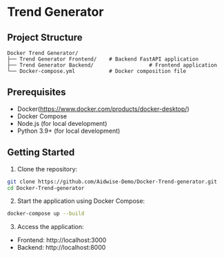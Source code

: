 # Trend Generator

## Project Structure

```
Docker Trend Generator/
├── Trend Generator Frontend/    # Backend FastAPI application
├── Trend Generator Backend/                  # Frontend application
└── Docker-compose.yml           # Docker composition file
```

## Prerequisites

- Docker(https://www.docker.com/products/docker-desktop/)
- Docker Compose
- Node.js (for local development)
- Python 3.9+ (for local development)

## Getting Started

1. Clone the repository:
```bash
git clone https://github.com/Aidwise-Demo/Docker-Trend-generator.git
cd Docker-Trend-generator
```

2. Start the application using Docker Compose:
```bash
docker-compose up --build
```

3. Access the application:
- Frontend: http://localhost:3000
- Backend: http://localhost:8000


